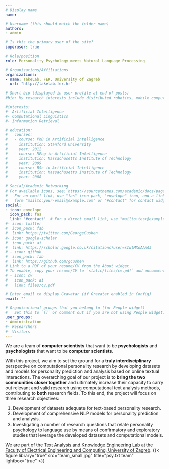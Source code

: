 ```yaml
---
# Display name
name: 

# Username (this should match the folder name)
authors:
- admin

# Is this the primary user of the site?
superuser: true

# Role/position
role: Personality Psychology meets Natural Language Processing

# Organizations/Affiliations
organizations:
- name: TakeLab, FER, University of Zagreb
  url: "http://takelab.fer.hr"

# Short bio (displayed in user profile at end of posts)
#bio: My research interests include distributed robotics, mobile computing and programmable matter.

#interests:
#- Artificial Intelligence
#- Computational Linguistics
#- Information Retrieval

# education:
#   courses:
#   - course: PhD in Artificial Intelligence
#     institution: Stanford University
#     year: 2012
#   - course: MEng in Artificial Intelligence
#     institution: Massachusetts Institute of Technology
#     year: 2009
#   - course: BSc in Artificial Intelligence
#     institution: Massachusetts Institute of Technology
#     year: 2008

# Social/Academic Networking
# For available icons, see: https://sourcethemes.com/academic/docs/page-builder/#icons
#   For an email link, use "fas" icon pack, "envelope" icon, and a link in the
#   form "mailto:your-email@example.com" or "#contact" for contact widget.
social:
- icon: envelope
  icon_pack: fas
  link: '#contact'  # For a direct email link, use "mailto:test@example.org".
#- icon: twitter
#  icon_pack: fab
#  link: https://twitter.com/GeorgeCushen
#- icon: google-scholar
#  icon_pack: ai
#  link: https://scholar.google.co.uk/citations?user=sIwtMXoAAAAJ
# - icon: github
#  icon_pack: fab
#  link: https://github.com/gcushen
# Link to a PDF of your resume/CV from the About widget.
# To enable, copy your resume/CV to `static/files/cv.pdf` and uncomment the lines below.
# - icon: cv
#   icon_pack: ai
#   link: files/cv.pdf

# Enter email to display Gravatar (if Gravatar enabled in Config)
email: ""

# Organizational groups that you belong to (for People widget)
#   Set this to `[]` or comment out if you are not using People widget.
user_groups:
- Administration
#- Researchers
#- Visitors
---
```

We are a team of **computer scientists** that want to be **psychologists** and **psychologists** that want to be **computer scientists**.

<body>
	<div id='radar'><!-- Plotly chart will be drawn inside this DIV --></div>

<script>

data = [{
  type: 'scatterpolar',
  r: [89.2,42.4,75.4,46.4,19.8],
  theta: ['Openness','Conscientiousness','Agreeableness','Extraversion','Neuroticism'],
  fill: 'toself'
}]

layout = {
  title: 'Our personality profile'
  autosize: true,
  polar: {
    radialaxis: {
      visible: true,
      range: [0, 100]
    },
    angularaxis: {
      tickfont: 20
    }
  },
  showlegend: false
}

Plotly.newPlot("radar", data, layout, {displayModeBar: false})


</script>

</body>

With this project, we aim to set the ground for a **truly interdisciplinary** perspective on
computational personality research by developing datasets and models for personality
prediction and analysis based on online textual interactions. The overarching goal of our
project is to **bring the two communities closer together** and ultimately increase their capacity
to carry out relevant and valid research using computational text analysis methods,
contributing to **both** research fields. To this end, the project will focus on three research
objectives: 
1. Development of datasets adequate for text-based personality research.
2. Development of comprehensive NLP models for personality prediction and analysis.
3. Investigating a number of research questions that relate personality psychology to
language use by means of confirmatory and exploratory studies that leverage the developed
datasets and computational models.


We are part of the [Text Analysis and Knowledge Engineering Lab](http://www.takelab.fer.hr) at the [Faculty of Electrical Engineering and Computing, University of Zagreb](https://www.fer.unizg.hr/en).
{{< figure library="true" src="team_small.jpg" title="psy.txt team" lightbox="true" >}}


